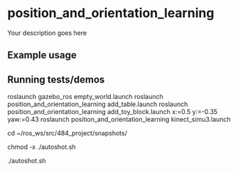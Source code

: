 # position_and_orientation_learning

Your description goes here

## Example usage

## Running tests/demos
    
roslaunch gazebo_ros empty_world.launch
roslaunch position_and_orientation_learning add_table.launch
roslaunch position_and_orientation_learning add_toy_block.launch x:=0.5 y:=-0.35 yaw:=0.43
roslaunch position_and_orientation_learning kinect_simu3.launch

cd ~/ros_ws/src/484_project/snapshots/

chmod -x ./autoshot.sh

./autoshot.sh
